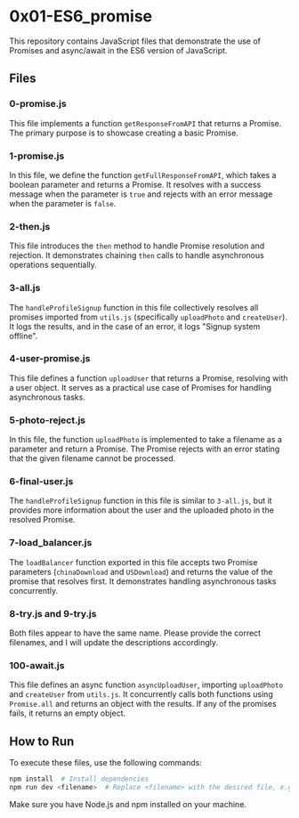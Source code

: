 
# 0x01-ES6_promise

This repository contains JavaScript files that demonstrate the use of Promises and async/await in the ES6 version of JavaScript.

## Files

### 0-promise.js

This file implements a function `getResponseFromAPI` that returns a Promise. The primary purpose is to showcase creating a basic Promise.

### 1-promise.js

In this file, we define the function `getFullResponseFromAPI`, which takes a boolean parameter and returns a Promise. It resolves with a success message when the parameter is `true` and rejects with an error message when the parameter is `false`.

### 2-then.js

This file introduces the `then` method to handle Promise resolution and rejection. It demonstrates chaining `then` calls to handle asynchronous operations sequentially.

### 3-all.js

The `handleProfileSignup` function in this file collectively resolves all promises imported from `utils.js` (specifically `uploadPhoto` and `createUser`). It logs the results, and in the case of an error, it logs "Signup system offline".

### 4-user-promise.js

This file defines a function `uploadUser` that returns a Promise, resolving with a user object. It serves as a practical use case of Promises for handling asynchronous tasks.

### 5-photo-reject.js

In this file, the function `uploadPhoto` is implemented to take a filename as a parameter and return a Promise. The Promise rejects with an error stating that the given filename cannot be processed.

### 6-final-user.js

The `handleProfileSignup` function in this file is similar to `3-all.js`, but it provides more information about the user and the uploaded photo in the resolved Promise.

### 7-load_balancer.js

The `loadBalancer` function exported in this file accepts two Promise parameters (`chinaDownload` and `USDownload`) and returns the value of the promise that resolves first. It demonstrates handling asynchronous tasks concurrently.

### 8-try.js and 9-try.js

Both files appear to have the same name. Please provide the correct filenames, and I will update the descriptions accordingly.

### 100-await.js

This file defines an async function `asyncUploadUser`, importing `uploadPhoto` and `createUser` from `utils.js`. It concurrently calls both functions using `Promise.all` and returns an object with the results. If any of the promises fails, it returns an empty object.

## How to Run

To execute these files, use the following commands:

```bash
npm install  # Install dependencies
npm run dev <filename>  # Replace <filename> with the desired file, e.g., 0-main.js
```

Make sure you have Node.js and npm installed on your machine.


